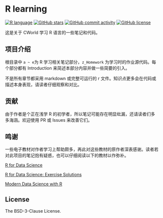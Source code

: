 # R learning

[![R language](https://img.shields.io/badge/R-276DC3?style=flat-square&logo=r)](https://www.r-project.org/)
[![GitHub stars](https://img.shields.io/github/stars/cworld1/r-learning?style=flat-square)](https://github.com/cworld1/r-learning/)
[![GitHub commit activity](https://img.shields.io/github/commit-activity/y/cworld1/r-learning?label=commits&style=flat-square)](https://github.com/cworld1/r-learning/commits/)
[![GitHub license](https://img.shields.io/github/license/cworld1/r-learning?style=flat-square)](https://github.com/cworld1/r-learning/)

这是关于 CWorld 学习 R 语言的一些笔记和代码。

## 项目介绍

根目录中 `a ~ e`为 R 学习相关笔记部分，`z_Homework` 为学习时的作业源代码。每个部分都有 Introduction 来简述本部分内容并做一些简要的引入。

不是所有章节都采用 markdown 或完整可运行的 r 文件。知识点更多会在代码或描述本身表现，请读者仔细观察和对比。

## 贡献

由于作者是个正在浅学 R 的初学者，所以笔记可能存在明显纰漏，还请读者们多多海涵。欢迎使用 PR 或 Issues 来改善它们。

## 鸣谢

一些电子教材对作者学习上帮助颇多，再此对这些教材的原作者深表感谢。读者若对此项目的笔记抱有疑惑，也可以仔细阅读以下的教材以作弥补。

[R for Data Science](https://r4ds.had.co.nz/)

[R for Data Science: Exercise Solutions](https://jrnold.github.io/r4ds-exercise-solutions)

[Modern Data Science with R](https://mdsr-book.github.io/mdsr2e/)

## License

The BSD-3-Clause License.